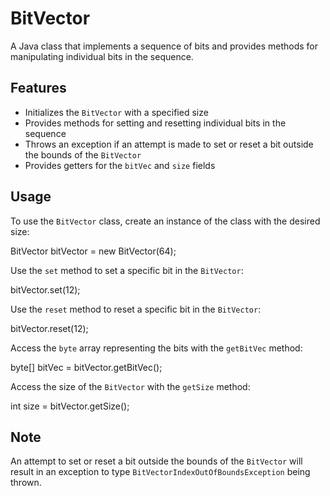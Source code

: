 # BitVector

A Java class that implements a sequence of bits and provides methods for manipulating individual bits in the sequence.

## Features

- Initializes the `BitVector` with a specified size
- Provides methods for setting and resetting individual bits in the sequence
- Throws an exception if an attempt is made to set or reset a bit outside the bounds of the `BitVector`
- Provides getters for the `bitVec` and `size` fields

## Usage

To use the `BitVector` class, create an instance of the class with the desired size:

BitVector bitVector = new BitVector(64);


Use the `set` method to set a specific bit in the `BitVector`:

bitVector.set(12);


Use the `reset` method to reset a specific bit in the `BitVector`:

bitVector.reset(12);


Access the `byte` array representing the bits with the `getBitVec` method:

byte[] bitVec = bitVector.getBitVec();


Access the size of the `BitVector` with the `getSize` method:

int size = bitVector.getSize();

## Note

An attempt to set or reset a bit outside the bounds of the `BitVector` will result in an exception to type `BitVectorIndexOutOfBoundsException` being thrown.
